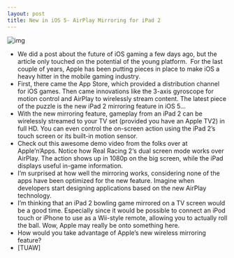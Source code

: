 ```yaml
---
layout: post
title: New in iOS 5- AirPlay Mirroring for iPad 2
---
```

![img](http://media.idownloadblog.com/wp-content/uploads/2011/06/1307596726-ios-5-display-mirroring-via-airplay-1-e1308378519681.jpg)
* We did a post about the future of iOS gaming a few days ago, but the article only touched on the potential of the young platform.  For the last couple of years, Apple has been putting pieces in place to make iOS a heavy hitter in the mobile gaming industry.
* First, there came the App Store, which provided a distribution channel for iOS games. Then came innovations like the 3-axis gyroscope for motion control and AirPlay to wirelessly stream content. The latest piece of the puzzle is the new iPad 2 mirroring feature in iOS 5…
* With the new mirroring feature, gameplay from an iPad 2 can be wirelessly streamed to your TV set (provided you have an Apple TV2) in full HD. You can even control the on-screen action using the iPad 2’s touch screen or its built-in motion sensor.
* Check out this awesome demo video from the folks over at Apple’n’Apps. Notice how Real Racing 2‘s dual screen mode works over AirPlay. The action shows up in 1080p on the big screen, while the iPad displays useful in-game information.
* I’m surprised at how well the mirroring works, considering none of the apps have been optimized for the new feature. Imagine when developers start designing applications based on the new AirPlay technology.
* I’m thinking that an iPad 2 bowling game mirrored on a TV screen would be a good time. Especially since it would be possible to connect an iPod touch or iPhone to use as a Wii-style remote, allowing you to actually roll the ball. Wow, Apple may really be onto something here.
* How would you take advantage of Apple’s new wireless mirroring feature?
* [TUAW]

